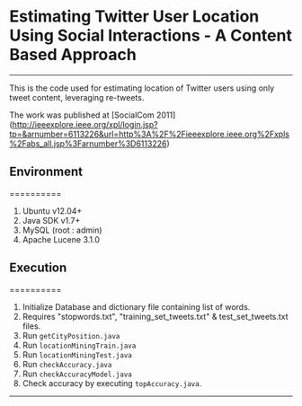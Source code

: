 # Estimating Twitter User Location Using Social Interactions - A Content Based Approach
----------

This is the code used for estimating location of Twitter users using only tweet content, leveraging re-tweets. 

The work was published at
[SocialCom 2011] (http://ieeexplore.ieee.org/xpl/login.jsp?tp=&arnumber=6113226&url=http%3A%2F%2Fieeexplore.ieee.org%2Fxpls%2Fabs_all.jsp%3Farnumber%3D6113226)

## Environment
==========
1. Ubuntu v12.04+
2. Java SDK v1.7+
3. MySQL (root : admin)
4. Apache Lucene 3.1.0

## Execution
==========
1. Initialize Database and dictionary file containing list of words.
2. Requires "stopwords.txt", "training_set_tweets.txt" & test_set_tweets.txt files.
3. Run `getCityPosition.java`
4. Run `locationMiningTrain.java`
5. Run `locationMiningTest.java`
6. Run `checkAccuracy.java`
7. Run `checkAccuracyModel.java`
8. Check accuracy by executing `topAccuracy.java`.

-----------

